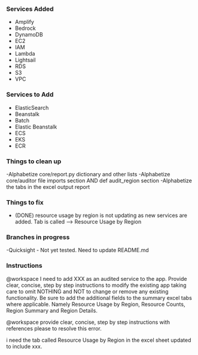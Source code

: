 ###  Services Added   ###

- Amplify
- Bedrock
- DynamoDB
- EC2
- IAM
- Lambda
- Lightsail
- RDS
- S3
- VPC

###  Services to Add   ###

- ElasticSearch
- Beanstalk
- Batch
- Elastic Beanstalk
- ECS
- EKS
- ECR 


###  Things to clean up   ###

-Alphabetize core/report.py dictionary and other lists
-Alphabetize core/auditor file imports section AND def audit_region section
-Alphabetize the tabs in the excel output report


###   Things to fix   ####

- (DONE) resource usage by region is not updating as new services are added. Tab is called --> Resource Usage by Region


###   Branches in progress   ###

-Quicksight - Not yet tested.  Need to update README.md


###   Instructions   ###

@workspace I need to add XXX as an audited service to the app. Provide clear, concise, step by step instructions to modify the existing app taking care to omit NOTHING and NOT to change or remove any existing functionality. Be sure to add the additional fields to the summary excel tabs where applicable. Namely Resource Usage by Region, Resource Counts, Region Summary and Region Details.



@workspace provide clear, concise, step by step instructions with references please to resolve this error.


i need the tab called Resource Usage by Region in the excel sheet updated to include xxx.